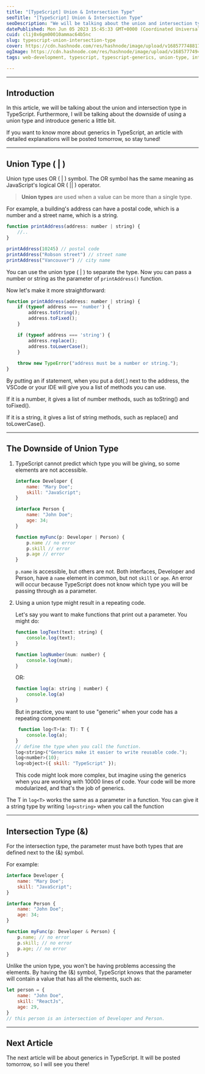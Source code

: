 ```yaml
---
title: "[TypeScript] Union & Intersection Type"
seoTitle: "[TypeScript] Union & Intersection Type"
seoDescription: "We will be talking about the union and intersection type in TypeScript. I will be talking about the downside of using a union type and introduce generics"
datePublished: Mon Jun 05 2023 15:45:33 GMT+0000 (Coordinated Universal Time)
cuid: clij0x6gm00010ammac64b5nc
slug: typescript-union-intersection-type
cover: https://cdn.hashnode.com/res/hashnode/image/upload/v1685777488175/5f8c9d1d-25d7-4fd6-92ef-93de96c3d1ac.png
ogImage: https://cdn.hashnode.com/res/hashnode/image/upload/v1685777494104/19d65f36-e8c2-42a1-9510-4ab6a96a4629.png
tags: web-development, typescript, typescript-generics, union-type, intersection-types

---
```


---

## Introduction

In this article, we will be talking about the union and intersection type in TypeScript. Furthermore, I will be talking about the downside of using a union type and introduce generic a little bit.

If you want to know more about generics in TypeScript, an article with detailed explanations will be posted tomorrow, so stay tuned!

---

## Union Type ( | )

Union type uses OR ( | ) symbol. The OR symbol has the same meaning as JavaScript's logical OR ( || ) operator.

> **Union types** are used when a value can be more than a single type.

For example, a building's address can have a postal code, which is a number and a street name, which is a string.

```javascript
function printAddress(address: number | string) {
    //..  
}

printAddress(10245) // postal code
printAddress("Robson street") // street name
printAddress("Vancouver") // city name
```

You can use the union type ( | ) to separate the type. Now you can pass a number or string as the parameter of `printAddress()` function.

Now let's make it more straightforward:

```javascript
function printAddress(address: number | string) {
    if (typeof address === 'number') {
        address.toString();
        address.toFixed();
    } 

    if (typeof address === 'string') {
        address.replace();
        address.toLowerCase();
    }
    
    throw new TypeError("address must be a number or string.");     
}
```

By putting an if statement, when you put a dot(.) next to the address, the VSCode or your IDE will give you a list of methods you can use.

If it is a number, it gives a list of number methods, such as toString() and toFixed().

If it is a string, it gives a list of string methods, such as replace() and toLowerCase().

---

## The Downside of Union Type

1. TypeScript cannot predict which type you will be giving, so some elements are not accessible.
    
    ```javascript
    interface Developer {
        name: "Mary Doe"; 
        skill: "JavaScript";
    }
    
    interface Person {
        name: "John Doe";
        age: 34;
    }
    
    function myFunc(p: Developer | Person) {
        p.name // no error
        p.skill // error
        p.age // error
    }
    ```
    
    `p.name` is accessible, but others are not. Both interfaces, Developer and Person, have a `name` element in common, but not `skill` or `age`. An error will occur because TypeScript does not know which type you will be passing through as a parameter.
    
2. Using a union type might result in a repeating code.
    
    Let's say you want to make functions that print out a parameter. You might do:
    
    ```javascript
    function logText(text: string) {
        console.log(text);
    }
    
    function logNumber(num: number) {
        console.log(num);
    }
    ```
    
    OR:
    
    ```javascript
    function log(a: string | number) {
        console.log(a)
    }
    ```
    
    But in practice, you want to use "generic" when your code has a repeating component:
    
    ```javascript
     function log<T>(a: T): T {
        console.log(a);
    }
    // define the type when you call the function.
    log<string>("Generics make it easier to write reusable code.");
    log<number>(10);
    log<object>({ skill: "TypeScript" });
    ```
    
    This code might look more complex, but imagine using the generics when you are working with 10000 lines of code. Your code will be more modularized, and that's the job of generics.
    

The T in `log<T>` works the same as a parameter in a function. You can give it a string type by writing `log<string>` when you call the function

---

## Intersection Type (&)

For the intersection type, the parameter must have both types that are defined next to the (&) symbol.

For example:

```javascript
interface Developer {
    name: "Mary Doe"; 
    skill: "JavaScript";
}

interface Person {
    name: "John Doe";
    age: 34;
}

function myFunc(p: Developer & Person) {
    p.name; // no error
    p.skill; // no error
    p.age; // no error
}
```

Unlike the union type, you won't be having problems accessing the elements. By having the (&) symbol, TypeScript knows that the parameter will contain a value that has all the elements, such as:

```javascript
let person = {
    name: "John Doe",
    skill: "ReactJs",
    age: 29,
}
// this person is an intersection of Developer and Person.
```

---

## Next Article

The next article will be about generics in TypeScript. It will be posted tomorrow, so I will see you there!
